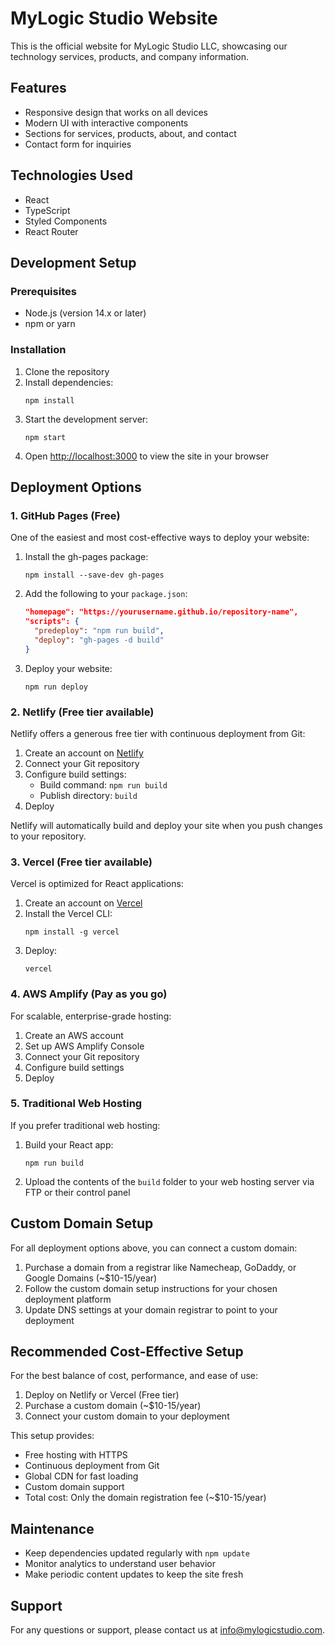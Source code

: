 # MyLogic Studio Website

This is the official website for MyLogic Studio LLC, showcasing our technology services, products, and company information.

## Features

- Responsive design that works on all devices
- Modern UI with interactive components
- Sections for services, products, about, and contact
- Contact form for inquiries

## Technologies Used

- React
- TypeScript
- Styled Components
- React Router

## Development Setup

### Prerequisites

- Node.js (version 14.x or later)
- npm or yarn

### Installation

1. Clone the repository
2. Install dependencies:
   ```
   npm install
   ```
3. Start the development server:
   ```
   npm start
   ```
4. Open [http://localhost:3000](http://localhost:3000) to view the site in your browser

## Deployment Options

### 1. GitHub Pages (Free)

One of the easiest and most cost-effective ways to deploy your website:

1. Install the gh-pages package:
   ```
   npm install --save-dev gh-pages
   ```

2. Add the following to your `package.json`:
   ```json
   "homepage": "https://yourusername.github.io/repository-name",
   "scripts": {
     "predeploy": "npm run build",
     "deploy": "gh-pages -d build"
   }
   ```

3. Deploy your website:
   ```
   npm run deploy
   ```

### 2. Netlify (Free tier available)

Netlify offers a generous free tier with continuous deployment from Git:

1. Create an account on [Netlify](https://www.netlify.com/)
2. Connect your Git repository
3. Configure build settings:
   - Build command: `npm run build`
   - Publish directory: `build`
4. Deploy

Netlify will automatically build and deploy your site when you push changes to your repository.

### 3. Vercel (Free tier available)

Vercel is optimized for React applications:

1. Create an account on [Vercel](https://vercel.com/)
2. Install the Vercel CLI:
   ```
   npm install -g vercel
   ```
3. Deploy:
   ```
   vercel
   ```

### 4. AWS Amplify (Pay as you go)

For scalable, enterprise-grade hosting:

1. Create an AWS account
2. Set up AWS Amplify Console
3. Connect your Git repository
4. Configure build settings
5. Deploy

### 5. Traditional Web Hosting

If you prefer traditional web hosting:

1. Build your React app:
   ```
   npm run build
   ```
2. Upload the contents of the `build` folder to your web hosting server via FTP or their control panel
   
## Custom Domain Setup

For all deployment options above, you can connect a custom domain:

1. Purchase a domain from a registrar like Namecheap, GoDaddy, or Google Domains (~$10-15/year)
2. Follow the custom domain setup instructions for your chosen deployment platform
3. Update DNS settings at your domain registrar to point to your deployment

## Recommended Cost-Effective Setup

For the best balance of cost, performance, and ease of use:

1. Deploy on Netlify or Vercel (Free tier)
2. Purchase a custom domain (~$10-15/year)
3. Connect your custom domain to your deployment

This setup provides:
- Free hosting with HTTPS
- Continuous deployment from Git
- Global CDN for fast loading
- Custom domain support
- Total cost: Only the domain registration fee (~$10-15/year)

## Maintenance

- Keep dependencies updated regularly with `npm update`
- Monitor analytics to understand user behavior
- Make periodic content updates to keep the site fresh

## Support

For any questions or support, please contact us at info@mylogicstudio.com.
